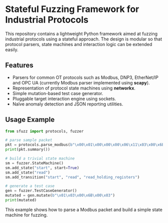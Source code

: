 # Stateful Fuzzing Framework for Industrial Protocols

This repository contains a lightweight Python framework aimed at fuzzing
industrial protocols using a stateful approach. The design is modular so that
protocol parsers, state machines and interaction logic can be extended easily.

## Features

- Parsers for common OT protocols such as Modbus, DNP3, EtherNet/IP and OPC UA
  (currently Modbus parser implemented using **scapy**).
- Representation of protocol state machines using **networkx**.
- Simple mutation-based test case generator.
- Pluggable target interaction engine using sockets.
- Naïve anomaly detection and JSON reporting utilities.

## Usage Example

```python
from sfuzz import protocols, fuzzer

# parse sample packet
pkt = protocols.parse_modbus(b"\x00\x01\x00\x00\x00\x06\x11\x03\x00\x6B\x00\x03")
print(pkt.summary())

# build a trivial state machine
sm = fuzzer.StateMachine()
sm.add_state("start", start=True)
sm.add_state("read")
sm.add_transition("start", "read", "read_holding_registers")

# generate a test case
gen = fuzzer.TestCaseGenerator()
mutated = gen.mutate(b"\x01\x03\x00\x6B\x00\x03")
print(mutated)
```

This example shows how to parse a Modbus packet and build a simple state
machine for fuzzing.
